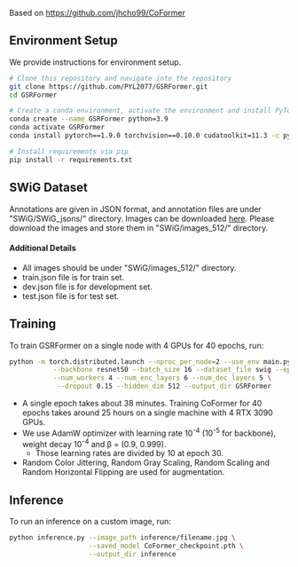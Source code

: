 Based on https://github.com/jhcho99/CoFormer


## Environment Setup
We provide instructions for environment setup.
```bash
# Clone this repository and navigate into the repository
git clone https://github.com/PYL2077/GSRFormer.git
cd GSRFormer

# Create a conda environment, activate the environment and install PyTorch via conda
conda create --name GSRFormer python=3.9              
conda activate GSRFormer
conda install pytorch==1.9.0 torchvision==0.10.0 cudatoolkit=11.3 -c pytorch -c conda-forge

# Install requirements via pip
pip install -r requirements.txt                   
```

## SWiG Dataset
Annotations are given in JSON format, and annotation files are under "SWiG/SWiG_jsons/" directory. Images can be downloaded [here](https://swig-data-weights.s3.us-east-2.amazonaws.com/images_512.zip). Please download the images and store them in "SWiG/images_512/" directory.

#### Additional Details
- All images should be under "SWiG/images_512/" directory.
- train.json file is for train set.
- dev.json file is for development set.
- test.json file is for test set.

## Training
To train GSRFormer on a single node with 4 GPUs for 40 epochs, run:
```bash
python -m torch.distributed.launch --nproc_per_node=2 --use_env main.py \
           --backbone resnet50 --batch_size 16 --dataset_file swig --epochs 40 \
           --num_workers 4 --num_enc_layers 6 --num_dec_layers 5 \
            --dropout 0.15 --hidden_dim 512 --output_dir GSRFormer
```

- A single epoch takes about 38 minutes. Training CoFormer for 40 epochs takes around 25 hours on a single machine with 4 RTX 3090 GPUs.          
- We use AdamW optimizer with learning rate 10<sup>-4</sup> (10<sup>-5</sup> for backbone), weight decay 10<sup>-4</sup> and β = (0.9, 0.999).    
    - Those learning rates are divided by 10 at epoch 30.
- Random Color Jittering, Random Gray Scaling, Random Scaling and Random Horizontal Flipping are used for augmentation.

## Inference
To run an inference on a custom image, run:
```bash
python inference.py --image_path inference/filename.jpg \
                    --saved_model CoFormer_checkpoint.pth \
                    --output_dir inference
```

